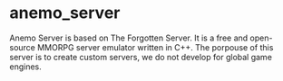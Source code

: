 # anemo_server
Anemo Server is based on The Forgotten Server. It is a free and open-source MMORPG server emulator written in C++. The porpouse of this server is to create custom servers, we do not develop for global game engines.
